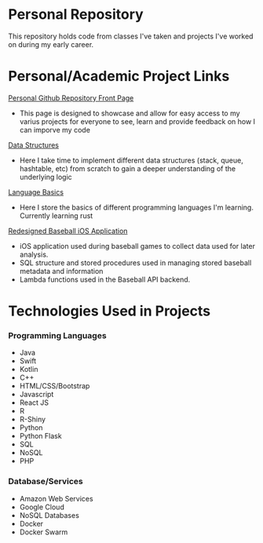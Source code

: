 # Personal Repository

This repository holds code from classes I've taken and projects I've worked on during my early career. 

# Personal/Academic Project Links

[Personal Github Repository Front Page](https://github.com/Ben-Hilger/Ben-Hilger)

* This page is designed to showcase and allow for easy access to my varius projects for everyone to see, learn and provide feedback on how I can imporve my code
  
[Data Structures](https://github.com/Ben-Hilger/data-structures)

* Here I take time to implement different data structures (stack, queue, hashtable, etc) from scratch to gain a deeper understanding of the underlying logic

[Language Basics](https://github.com/Ben-Hilger/language-basics)

* Here I store the basics of different programming languages I'm learning. Currently learning rust

[Redesigned Baseball iOS Application](https://github.com/Ben-Hilger/Baseball)

* iOS application used during baseball games to collect data used for later analysis.
* SQL structure and stored procedures used in managing stored baseball metadata and information
* Lambda functions used in the Baseball API backend.

# Technologies Used in Projects

### Programming Languages

* Java
* Swift
* Kotlin
* C++
* HTML/CSS/Bootstrap
* Javascript
* React JS
* R
* R-Shiny
* Python
* Python Flask
* SQL
* NoSQL
* PHP

### Database/Services

* Amazon Web Services
* Google Cloud
* NoSQL Databases
* Docker
* Docker Swarm

